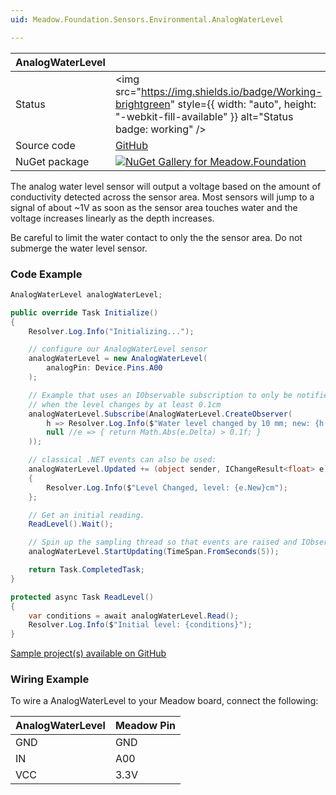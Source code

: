```yaml
---
uid: Meadow.Foundation.Sensors.Environmental.AnalogWaterLevel

---
```


| AnalogWaterLevel | |
|--------|--------|
| Status | <img src="https://img.shields.io/badge/Working-brightgreen" style={{ width: "auto", height: "-webkit-fill-available" }} alt="Status badge: working" /> |
| Source code | [GitHub](https://github.com/WildernessLabs/Meadow.Foundation/tree/main/Source/Meadow.Foundation.Core/Sensors/Environmental) |
| NuGet package | <a href="https://www.nuget.org/packages/Meadow.Foundation/" target="_blank"><img src="https://img.shields.io/nuget/v/Meadow.Foundation.svg?label=Meadow.Foundation" alt="NuGet Gallery for Meadow.Foundation" /></a> |

The analog water level sensor will output a voltage based on the amount of conductivity detected across the sensor area. Most sensors will jump to a signal of about ~1V as soon as the sensor area touches water and the voltage increases linearly as the depth increases. 

Be careful to limit the water contact to only the the sensor area. Do not submerge the water level sensor.

### Code Example

```csharp
AnalogWaterLevel analogWaterLevel;

public override Task Initialize()
{
    Resolver.Log.Info("Initializing...");

    // configure our AnalogWaterLevel sensor
    analogWaterLevel = new AnalogWaterLevel(
        analogPin: Device.Pins.A00
    );

    // Example that uses an IObservable subscription to only be notified
    // when the level changes by at least 0.1cm
    analogWaterLevel.Subscribe(AnalogWaterLevel.CreateObserver(
        h => Resolver.Log.Info($"Water level changed by 10 mm; new: {h.New}, old: {h.Old}"),
        null //e => { return Math.Abs(e.Delta) > 0.1f; }
    ));

    // classical .NET events can also be used:
    analogWaterLevel.Updated += (object sender, IChangeResult<float> e) =>
    {
        Resolver.Log.Info($"Level Changed, level: {e.New}cm");
    };

    // Get an initial reading.
    ReadLevel().Wait();

    // Spin up the sampling thread so that events are raised and IObservable notifications are sent.
    analogWaterLevel.StartUpdating(TimeSpan.FromSeconds(5));

    return Task.CompletedTask;
}

protected async Task ReadLevel()
{
    var conditions = await analogWaterLevel.Read();
    Resolver.Log.Info($"Initial level: {conditions}");
}

```

[Sample project(s) available on GitHub](https://github.com/WildernessLabs/Meadow.Foundation/tree/main/Source/Meadow.Foundation.Core.Samples/Sensors.Environmental.AnalogWaterLevel_Sample)

### Wiring Example

To wire a AnalogWaterLevel to your Meadow board, connect the following:

| AnalogWaterLevel | Meadow Pin |
|-------|------------|
| GND   | GND        |
| IN    | A00        |
| VCC   | 3.3V       |
